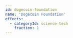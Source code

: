 ```yaml
---
id: dogecoin-foundation
name: 'Dogecoin Foundation'
effects:
  - categoryId: science-tech
    fraction: 1
---
```

